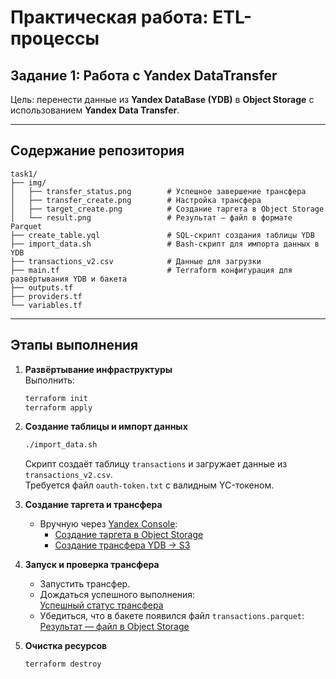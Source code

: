 # Практическая работа: ETL-процессы  
## Задание 1: Работа с Yandex DataTransfer

Цель: перенести данные из **Yandex DataBase (YDB)** в **Object Storage** с использованием **Yandex Data Transfer**.

---

## Содержание репозитория

```
task1/
├── img/
│   ├── transfer_status.png        # Успешное завершение трансфера
│   ├── transfer_create.png        # Настройка трансфера
│   ├── target_create.png          # Создание таргета в Object Storage
│   └── result.png                 # Результат — файл в формате Parquet
├── create_table.yql               # SQL-скрипт создания таблицы YDB
├── import_data.sh                 # Bash-скрипт для импорта данных в YDB
├── transactions_v2.csv            # Данные для загрузки
├── main.tf                        # Terraform конфигурация для развёртывания YDB и бакета
├── outputs.tf
├── providers.tf
└── variables.tf
```

---

## Этапы выполнения

1. **Развёртывание инфраструктуры**  
   Выполнить:
   ```bash
   terraform init
   terraform apply
   ```

2. **Создание таблицы и импорт данных**
   ```bash
   ./import_data.sh
   ```
   Скрипт создаёт таблицу `transactions` и загружает данные из `transactions_v2.csv`.  
   Требуется файл `oauth-token.txt` с валидным YC-токеном.

3. **Создание таргета и трансфера**
   - Вручную через [Yandex Console](https://console.cloud.yandex.ru):
     - [Создание таргета в Object Storage](task1/img/target_create.png)
     - [Создание трансфера YDB → S3](task1/img/transfer_create.png)

4. **Запуск и проверка трансфера**
   - Запустить трансфер.
   - Дождаться успешного выполнения:  
     [Успешный статус трансфера](task1/img/transfer_status.png)
   - Убедиться, что в бакете появился файл `transactions.parquet`:  
     [Результат — файл в Object Storage](task1/img/result.png)

5. **Очистка ресурсов**
   ```bash
   terraform destroy
   ```